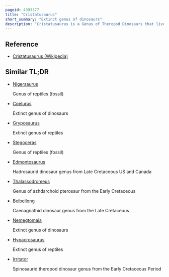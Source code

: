 ```yaml
---
pageid: 4393377
title: "Cristatusaurus"
short_summary: "Extinct genus of dinosaurs"
description: "Cristatusaurus is a Genus of Theropod Dinosaurs that lived 112 million Years ago during the early cretaceous Period of what is now niger. It was a baryonychine member of the Spinosauridae, a group of large bipedal carnivores with well-built forelimbs and elongated, crocodile-like skulls. The Type Species cristatusaurus Lapparenti was named on the Basis of Jaw Bones and some Vertebrae by Scientists philippe Taquet and Dale Russell in 1998. Two Claw Fossils were also later assigned to cristatusaurus. The Animal's generic Name which means crested reptile Alludes to a sagittal Crest on its Snout while the specific Name is in Honor of the french paleontologist Albert-Flix de Lapparent. Cristatusaurus is known from the albian to aptian Elrhaz Formation, where it would have coexisted with Sauropod and iguanodontian Dinosaurs, other Theropods, and various Crocodylomorphs."
---
```


## Reference

- [Cristatusaurus (Wikipedia)](https://en.wikipedia.org/?curid=4393377)

## Similar TL;DR

- [Nigersaurus](/tldr/en/nigersaurus)

  Genus of reptiles (fossil)

- [Coelurus](/tldr/en/coelurus)

  Extinct genus of dinosaurs

- [Gryposaurus](/tldr/en/gryposaurus)

  Extinct genus of reptiles

- [Stegoceras](/tldr/en/stegoceras)

  Genus of reptiles (fossil)

- [Edmontosaurus](/tldr/en/edmontosaurus)

  Hadrosaurid dinosaur genus from Late Cretaceous US and Canada

- [Thalassodromeus](/tldr/en/thalassodromeus)

  Genus of azhdarchoid pterosaur from the Early Cretaceous

- [Beibeilong](/tldr/en/beibeilong)

  Caenagnathid dinosaur genus from the Late Cretaceous

- [Nemegtomaia](/tldr/en/nemegtomaia)

  Extinct genus of dinosaurs

- [Hypacrosaurus](/tldr/en/hypacrosaurus)

  Extinct genus of reptiles

- [Irritator](/tldr/en/irritator)

  Spinosaurid theropod dinosaur genus from the Early Cretaceous Period
